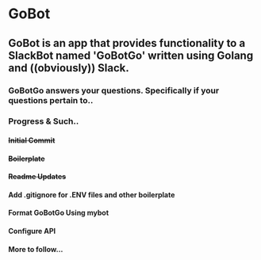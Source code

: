 # GoBot
## GoBot is an app that provides functionality to a SlackBot named 'GoBotGo' written using Golang and ((obviously)) Slack.

### GoBotGo answers your questions. Specifically if your questions pertain to..

### Progress & Such..

#### ~~Initial Commit~~
#### ~~Boilerplate~~
#### ~~Readme Updates~~
#### Add .gitignore for .ENV files and other boilerplate
#### Format GoBotGo Using mybot
#### Configure API
#### More to follow...